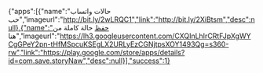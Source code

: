 

  {"apps":[{"name":"حالات واتساب حب","imageurl":"http://bit.ly/2wLRQC1","link":"http://bit.ly/2XiBtsm","desc":null},{"name":"حفظ حالة كاملة من هنا","imageurl":"https://lh3.googleusercontent.com/CXQInLhIrCRtFJpXgWYCgGPeY2pn-tHfMSpcuKSEgLX2URLyEzCGNjtpsXOY1493Qg=s360-rw","link":"https://play.google.com/store/apps/details?id=com.save.storyNaw","desc":null}],"success":1}
